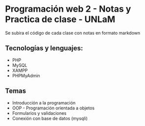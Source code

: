 # Programación web 2 - Notas y Practica de clase - UNLaM

Se subira el código de cada clase con notas en formato markdown

## Tecnologías y lenguajes:

- PHP
- MySQL
- XAMPP
- PHPMyAdmin

## Temas

- Introducción a la programación
- OOP - Programación orientada a objetos
- Formularios y validaciones
- Conexión con base de datos (mysqli)
